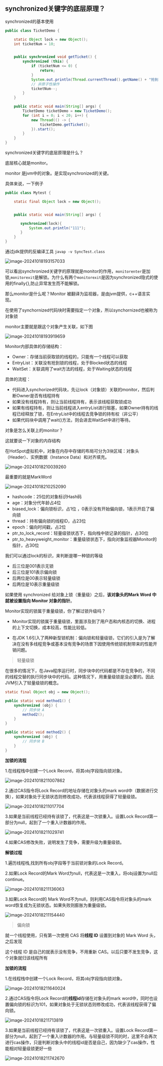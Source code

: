 ## synchronized关键字的底层原理？

synchronized的基本使用

```java
public class TicketDemo {

    static Object lock = new Object();
    int ticketNum = 10;


    public synchronized void getTicket() {
        synchronized (this) {
            if (ticketNum <= 0) {
                return;
            }
            System.out.println(Thread.currentThread().getName() + "抢到一张票,剩余:" + ticketNum);
            // 非原子性操作
            ticketNum--;
        }
    }

    public static void main(String[] args) {
        TicketDemo ticketDemo = new TicketDemo();
        for (int i = 0; i < 20; i++) {
            new Thread(() -> {
                ticketDemo.getTicket();
            }).start();
        }
    }
}
```

synchronized关键字的底层原理是什么？

底层核心就是monitor。

monitor 是jvm中的对象。是实现synchronized的关键。

具体来说，一下例子

```java
public class Mytest {

    static final Object lock = new Object();


    public static void main(String[] args) {

       synchronized(lock){
           System.out.println("111");
       }
    }
}
```

通过jdk提供的反编译工具 `javap -v SyncTest.class`

![image-20241018193157033](images/synchronized关键字的底层原理？.assets/image-20241018193157033.png)

可以看出synchronized关键字的原理就是monitor的作用，`monitorenter`是加锁,`monitorexit`是解锁。为什么有两个`monitorexit`是因为synchronized隐式的使用的finally{},防止异常发生而不能解锁。

那么monitor是什么呢？Monitor 被翻译为监视器，是由jvm提供，c++语言实现。

在使用了synchornized代码块时需要指定一个对象，所以synchornized也被称为对象锁

monitor主要就是跟这个对象产生关联，如下图

![image-20241018193919659](images/synchronized关键字的底层原理？.assets/image-20241018193919659.png)

Monitor内部具体的存储结构：

- Owner：存储当前获取锁的线程的，只能有一个线程可以获取
- EntryList：关联没有抢到锁的线程，处于Blocked状态的线程
- WaitSet：关联调用了wait方法的线程，处于Waiting状态的线程

具体的流程：

- 代码进入synchorized代码块，先让lock（对象锁）关联的monitor，然后判断Owner是否有线程持有
- 如果没有线程持有，则让当前线程持有，表示该线程获取锁成功
- 如果有线程持有，则让当前线程进入entryList进行阻塞，如果Owner持有的线程已经释放了锁，在EntryList中的线程去竞争锁的持有权（非公平）
- 如果代码块中调用了wait()方法，则会进去WaitSet中进行等待。



对象是怎么关联上的monitor？

这就要说一下对象的内存结构

在HotSpot虚拟机中，对象在内存中存储的布局可分为3块区域：对象头（Header）、实例数据（Instance Data）和对齐填充。

![image-20241018210039260](images/synchronized关键字的底层原理？.assets/image-20241018210039260.png)



最重要的就是MarkWord

![image-20241018210252090](images/synchronized关键字的底层原理？.assets/image-20241018210252090.png)

- hashcode：25位的对象标识Hash码
- age：对象分代年龄占4位
- biased_lock：偏向锁标识，占1位 ，0表示没有开始偏向锁，1表示开启了偏向锁
- thread：持有偏向锁的线程ID，占23位
- epoch：偏向时间戳，占2位
- ptr_to_lock_record：轻量级锁状态下，指向栈中锁记录的指针，占30位
- ptr_to_heavyweight_monitor：重量级锁状态下，指向对象监视器Monitor的指针，占30位

我们可以通过lock的标识，来判断是哪一种锁的等级

- 后三位是001表示无锁
- 后三位是101表示偏向锁
- 后两位是00表示轻量级锁
- 后两位是10表示重量级锁

如果使用 synchronized 给对象上锁（重量级）之后，**该对象头的Mark Word 中就被设置指向 Monitor 对象的指针**。



Monitor实现的锁属于重量级锁，你了解过锁升级吗？

- Monitor实现的锁属于重量级锁，里面涉及到了用户态和内核态的切换、进程的上下文切换，成本较高，性能比较低。

- 在JDK 1.6引入了两种新型锁机制：偏向锁和轻量级锁，它们的引入是为了解决在没有多线程竞争或基本没有竞争的场景下因使用传统锁机制带来的性能开销问题。

> 轻量级锁

在很多的情况下，在Java程序运行时，同步块中的代码都是不存在竞争的，不同的线程交替的执行同步块中的代码。这种情况下，用重量级锁是没必要的。因此JVM引入了轻量级锁的概念。

```java
static final Object obj = new Object();

public static void method1() {
    synchronized (obj) {
        // 同步块 A
        method2();
    }
}

public static void method2() {
    synchronized (obj) {
        // 同步块 B
    }
}
```

**加锁的流程**

1.在线程栈中创建一个Lock Record，将其obj字段指向锁对象。

![image-20241018211007862](images/synchronized关键字的底层原理？.assets/image-20241018211007862.png)

2.通过CAS指令将Lock Record的地址存储在对象头的mark word中（数据进行交换），如果对象处于无锁状态则修改成功，代表该线程获得了轻量级锁。

![image-20241018211017704](images/synchronized关键字的底层原理？.assets/image-20241018211017704.png)

3.如果是当前线程已经持有该锁了，代表这是一次锁重入。设置Lock Record第一部分为null，起到了一个重入计数器的作用。

![image-20241018211029741](images/synchronized关键字的底层原理？.assets/image-20241018211029741.png)

4.如果CAS修改失败，说明发生了竞争，需要升级为重量级锁。

**解锁过程**

1.遍历线程栈,找到所有obj字段等于当前锁对象的Lock Record。

2.如果Lock Record的Mark Word为null，代表这是一次重入，将obj设置为null后continue。

![image-20241018211136063](images/synchronized关键字的底层原理？.assets/image-20241018211136063.png)

3.如果Lock Record的 Mark Word不为null，则利用CAS指令将对象头的mark word恢复成为无锁状态。如果失败则膨胀为重量级锁。

![image-20241018211154440](images/synchronized关键字的底层原理？.assets/image-20241018211154440.png)

> 偏向锁

就一个线程使用，只有第一次使用 CAS 将**线程 ID** 设置到对象的 Mark Word 头，之后发现

这个线程 ID 是自己的就表示没有竞争，不用重新 CAS。以后只要不发生竞争，这个对象就归该线程所有

**加锁的流程**

1.在线程栈中创建一个Lock Record，将其obj字段指向锁对象。

![image-20241018211640024](images/synchronized关键字的底层原理？.assets/image-20241018211640024.png)

2.通过CAS指令将Lock Record的**线程id**存储在对象头的mark word中，同时也设置偏向锁的标识为101，如果对象处于无锁状态则修改成功，代表该线程获得了偏向锁。

![image-20241018211713819](images/synchronized关键字的底层原理？.assets/image-20241018211713819.png)

3.如果是当前线程已经持有该锁了，代表这是一次锁重入。设置Lock Record第一部分为null，起到了一个重入计数器的作用。与轻量级锁不同的时，这里不会再次进行cas操作，只是判断对象头中的线程id是否是自己，因为缺少了cas操作，性能相对轻量级锁更好一些

![image-20241018211742670](images/synchronized关键字的底层原理？.assets/image-20241018211742670.png)